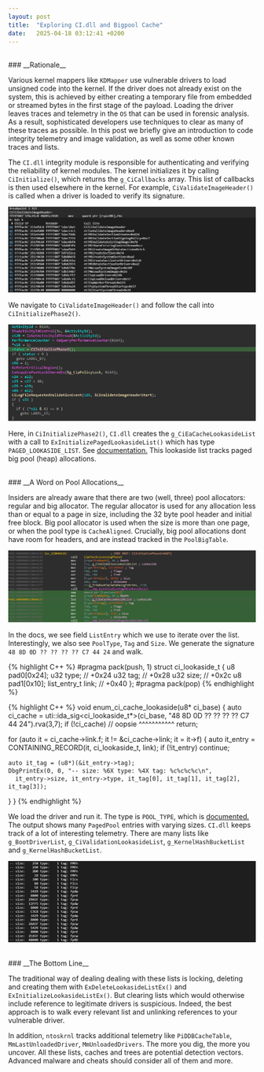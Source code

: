 ```yaml
---
layout: post
title:  "Exploring CI.dll and Bigpool Cache"
date:   2025-04-18 03:12:41 +0200
---
```

<br>
### __Rationale__

Various kernel mappers like `KDMapper` use vulnerable drivers to load unsigned code into the kernel. If the driver does not already exist on the system, this is achieved by either creating a temporary file from embedded or streamed bytes in the first stage of the payload. Loading the driver leaves traces and telemetry in the `OS` that can be used in forensic analysis. As a result, sophisticated developers use techniques to clear as many of these traces as possible. In this post we briefly give an introduction to code integrity telemetry and image validation, as well as some other known traces and lists.

The `CI.dll` integrity module is responsible for authenticating and verifying the reliability of kernel modules. The kernel initializes it by calling `CiInitialize()`, which returns the `g_CiCallbacks` array. This list of callbacks is then used elsewhere in the kernel. For example, `CiValidateImageHeader()` is called when a driver is loaded to verify its signature.

![CiValidateImageHeader Call Stack](/assets/{FD14D6FB-2AEC-4018-9882-8ABCDAAA56CF}.png)

We navigate to `CiValidateImageHeader()` and follow the call into `CiInitializePhase2()`.

![CiInitializePhase2 Call](/assets/{7E18B9B6-F4C0-4701-A08C-B2A6CF97B269}.png)

Here, in `CiInitializePhase2()`, `CI.dll` creates the `g_CiEaCacheLookasideList` with a call to `ExInitializePagedLookasideList()` which has type `PAGED_LOOKASIDE_LIST`. See [documentation.](https://www.vergiliusproject.com/kernels/x64/windows-11/24h2/_PAGED_LOOKASIDE_LIST) This lookaside list tracks paged big pool (heap) allocations.

<br>
### __A Word on Pool Allocations__

Insiders are already aware that there are two (well, three) pool allocators: regular and big allocator. The regular allocator is used for any allocation less than or equal to a page in size, including the 32 byte pool header and initial free block. Big pool allocator is used when the size is more than one page, or when the pool type is `CacheAligned`. Crucially, big pool allocations dont have room for headers, and are instead tracked in the `PoolBigTable`.

![ExInitializePagedLookasideList Usage](/assets/image.png)

In the docs, we see field `ListEntry` which we use to iterate over the list. Interestingly, we also see `PoolType`, `Tag` and `Size`. We generate the signature `48 8D 0D ?? ?? ?? ?? C7 44 24` and walk.

{% highlight C++ %}
#pragma pack(push, 1)
struct ci_lookaside_t
{
  u8 pad0[0x24];
  u32 type;                 // +0x24
  u32 tag;                  // +0x28
  u32 size;                 // +0x2c
  u8 pad1[0x10];
  list_entry_t link;        // +0x40
};
#pragma pack(pop)
{% endhighlight %}

{% highlight C++ %}
void enum_ci_cache_lookaside(u8* ci_base)
{
  auto ci_cache = uti::ida_sig<ci_lookaside_t*>(ci_base, "48 8D 0D ?? ?? ?? ?? C7 44 24").rva(3,7);
  if (!ci_cache) // oopsie                                             	^^^^^^^^^^^
    return;
  
  for (auto it = ci_cache->link.f; it != &ci_cache->link; it = it->f)
  {
    auto it_entry = CONTAINING_RECORD(it, ci_lookaside_t, link);
    if (!it_entry)
      continue;

    auto it_tag = (u8*)(&it_entry->tag);
    DbgPrintEx(0, 0, "-- size: %6X type: %4X tag: %c%c%c%c\n",
      it_entry->size, it_entry->type, it_tag[0], it_tag[1], it_tag[2], it_tag[3]);
  }
}
{% endhighlight %}

We load the driver and run it. The type is `POOL_TYPE`, which is [documented.](https://learn.microsoft.com/en-us/windows-hardware/drivers/ddi/wdm/ne-wdm-_pool_type) The output shows many `PagedPool` entries with varying sizes. `CI.dll` keeps track of a lot of interesting telemetry. There are many lists like `g_BootDriverList`, `g_CiValidationLookasideList`, `g_KernelHashBucketList` and `g_KernelHashBucketList`.

![Output](/assets/{83E0EFE6-C7EE-420A-92C1-590E6A2EE129}.png)

<br>
### __The Bottom Line__

The traditional way of dealing dealing with these lists is locking, deleting and creating them with `ExDeleteLookasideListEx()` and `ExInitializeLookasideListEx()`. But clearing lists which would otherwise include reference to legitimate drivers is suspicious. Indeed, the best approach is to walk every relevant list and unlinking references to your vulnerable driver.

In addition, `ntoskrnl` tracks additional telemetry like `PiDDBCacheTable`, `MmLastUnloadedDriver`, `MmUnloadedDrivers`. The more you dig, the more you uncover. All these lists, caches and trees are potential detection vectors. Advanced malware and cheats should consider all of them and more.